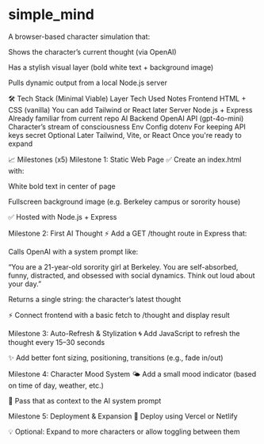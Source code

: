 # simple_mind


A browser-based character simulation that:

Shows the character’s current thought (via OpenAI)

Has a stylish visual layer (bold white text + background image)

Pulls dynamic output from a local Node.js server

🛠️ Tech Stack (Minimal Viable)
Layer	Tech Used	Notes
Frontend	HTML + CSS (vanilla)	You can add Tailwind or React later
Server	Node.js + Express	Already familiar from current repo
AI Backend	OpenAI API (gpt-4o-mini)	Character’s stream of consciousness
Env Config	dotenv	For keeping API keys secret
Optional Later	Tailwind, Vite, or React	Once you're ready to expand

📈 Milestones (x5)
Milestone 1: Static Web Page
✅ Create an index.html with:

White bold text in center of page

Fullscreen background image (e.g. Berkeley campus or sorority house)

✅ Hosted with Node.js + Express

Milestone 2: First AI Thought
⚡ Add a GET /thought route in Express that:

Calls OpenAI with a system prompt like:

“You are a 21-year-old sorority girl at Berkeley. You are self-absorbed, funny, distracted, and obsessed with social dynamics. Think out loud about your day.”

Returns a single string: the character’s latest thought

⚡ Connect frontend with a basic fetch to /thought and display result

Milestone 3: Auto-Refresh & Stylization
🌀 Add JavaScript to refresh the thought every 15–30 seconds

✨ Add better font sizing, positioning, transitions (e.g., fade in/out)

Milestone 4: Character Mood System
🌤️ Add a small mood indicator (based on time of day, weather, etc.)

🎯 Pass that as context to the AI system prompt

Milestone 5: Deployment & Expansion
🚀 Deploy using Vercel or Netlify

💡 Optional: Expand to more characters or allow toggling between them

